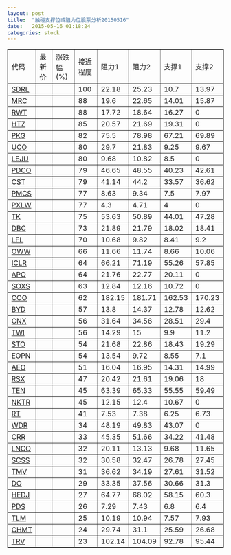 ```yaml
---
layout: post
title:  "触碰支撑位或阻力位股票分析20150516"
date:   2015-05-16 01:18:24
categories: stock
---
```

<script type="text/javascript">
var stockList = []
stockList.push('gb_sdrl');
stockList.push('gb_mrc');
stockList.push('gb_rwt');
stockList.push('gb_htz');
stockList.push('gb_pkg');
stockList.push('gb_uco');
stockList.push('gb_leju');
stockList.push('gb_pdco');
stockList.push('gb_cst');
stockList.push('gb_pmcs');
stockList.push('gb_pxlw');
stockList.push('gb_tk');
stockList.push('gb_dbc');
stockList.push('gb_lfl');
stockList.push('gb_oww');
stockList.push('gb_iclr');
stockList.push('gb_apo');
stockList.push('gb_soxs');
stockList.push('gb_coo');
stockList.push('gb_byd');
stockList.push('gb_cnx');
stockList.push('gb_twi');
stockList.push('gb_sto');
stockList.push('gb_eopn');
stockList.push('gb_aeo');
stockList.push('gb_rsx');
stockList.push('gb_ten');
stockList.push('gb_nktr');
stockList.push('gb_rt');
stockList.push('gb_wdr');
stockList.push('gb_crr');
stockList.push('gb_lnco');
stockList.push('gb_scss');
stockList.push('gb_tmv');
stockList.push('gb_do');
stockList.push('gb_hedj');
stockList.push('gb_pds');
stockList.push('gb_tlm');
stockList.push('gb_chmt');
stockList.push('gb_trv');
</script>
<table border="1">
 <tr>
 <td>代码</td>
 <td>最新价</td>
 <td>涨跌幅(%)</td>
 <td>接近程度</td>
 <td>阻力1</td>
 <td>阻力2</td>
 <td>支撑1</td>
 <td>支撑2</td>
</tr>
  <tr id="sdrl" class="green">
  <td><a href="http://stock.finance.sina.com.cn/usstock/quotes/SDRL.html" target="_blank">SDRL</a></td><td></td><td></td><td>100</td><td>22.18</td><td>25.23</td><td>10.7</td><td>13.97</td></tr>
  <tr id="mrc" class="green">
  <td><a href="http://stock.finance.sina.com.cn/usstock/quotes/MRC.html" target="_blank">MRC</a></td><td></td><td></td><td>88</td><td>19.6</td><td>22.65</td><td>14.01</td><td>15.87</td></tr>
  <tr id="rwt" class="green">
  <td><a href="http://stock.finance.sina.com.cn/usstock/quotes/RWT.html" target="_blank">RWT</a></td><td></td><td></td><td>88</td><td>17.72</td><td>18.64</td><td>16.27</td><td>0</td></tr>
  <tr id="htz" class="green">
  <td><a href="http://stock.finance.sina.com.cn/usstock/quotes/HTZ.html" target="_blank">HTZ</a></td><td></td><td></td><td>85</td><td>20.57</td><td>21.69</td><td>19.31</td><td>0</td></tr>
  <tr id="pkg" class="green">
  <td><a href="http://stock.finance.sina.com.cn/usstock/quotes/PKG.html" target="_blank">PKG</a></td><td></td><td></td><td>82</td><td>75.5</td><td>78.98</td><td>67.21</td><td>69.89</td></tr>
  <tr id="uco" class="green">
  <td><a href="http://stock.finance.sina.com.cn/usstock/quotes/UCO.html" target="_blank">UCO</a></td><td></td><td></td><td>80</td><td>29.7</td><td>21.83</td><td>9.25</td><td>9.67</td></tr>
  <tr id="leju" class="red">
  <td><a href="http://stock.finance.sina.com.cn/usstock/quotes/LEJU.html" target="_blank">LEJU</a></td><td></td><td></td><td>80</td><td>9.68</td><td>10.82</td><td>8.5</td><td>0</td></tr>
  <tr id="pdco" class="red">
  <td><a href="http://stock.finance.sina.com.cn/usstock/quotes/PDCO.html" target="_blank">PDCO</a></td><td></td><td></td><td>79</td><td>46.65</td><td>48.55</td><td>40.23</td><td>42.61</td></tr>
  <tr id="cst" class="red">
  <td><a href="http://stock.finance.sina.com.cn/usstock/quotes/CST.html" target="_blank">CST</a></td><td></td><td></td><td>79</td><td>41.14</td><td>44.2</td><td>33.57</td><td>36.62</td></tr>
  <tr id="pmcs" class="red">
  <td><a href="http://stock.finance.sina.com.cn/usstock/quotes/PMCS.html" target="_blank">PMCS</a></td><td></td><td></td><td>77</td><td>8.63</td><td>9.34</td><td>7.5</td><td>7.97</td></tr>
  <tr id="pxlw" class="red">
  <td><a href="http://stock.finance.sina.com.cn/usstock/quotes/PXLW.html" target="_blank">PXLW</a></td><td></td><td></td><td>77</td><td>4.3</td><td>4.71</td><td>4</td><td>0</td></tr>
  <tr id="tk" class="green">
  <td><a href="http://stock.finance.sina.com.cn/usstock/quotes/TK.html" target="_blank">TK</a></td><td></td><td></td><td>75</td><td>53.63</td><td>50.89</td><td>44.01</td><td>47.28</td></tr>
  <tr id="dbc" class="green">
  <td><a href="http://stock.finance.sina.com.cn/usstock/quotes/DBC.html" target="_blank">DBC</a></td><td></td><td></td><td>73</td><td>21.89</td><td>21.79</td><td>18.02</td><td>18.41</td></tr>
  <tr id="lfl" class="red">
  <td><a href="http://stock.finance.sina.com.cn/usstock/quotes/LFL.html" target="_blank">LFL</a></td><td></td><td></td><td>70</td><td>10.68</td><td>9.82</td><td>8.41</td><td>9.2</td></tr>
  <tr id="oww" class="red">
  <td><a href="http://stock.finance.sina.com.cn/usstock/quotes/OWW.html" target="_blank">OWW</a></td><td></td><td></td><td>66</td><td>11.66</td><td>11.74</td><td>8.66</td><td>10.06</td></tr>
  <tr id="iclr" class="red">
  <td><a href="http://stock.finance.sina.com.cn/usstock/quotes/ICLR.html" target="_blank">ICLR</a></td><td></td><td></td><td>64</td><td>66.21</td><td>71.19</td><td>55.26</td><td>57.85</td></tr>
  <tr id="apo" class="red">
  <td><a href="http://stock.finance.sina.com.cn/usstock/quotes/APO.html" target="_blank">APO</a></td><td></td><td></td><td>64</td><td>21.76</td><td>22.77</td><td>20.11</td><td>0</td></tr>
  <tr id="soxs" class="green">
  <td><a href="http://stock.finance.sina.com.cn/usstock/quotes/SOXS.html" target="_blank">SOXS</a></td><td></td><td></td><td>63</td><td>12.84</td><td>12.16</td><td>10.72</td><td>0</td></tr>
  <tr id="coo" class="red">
  <td><a href="http://stock.finance.sina.com.cn/usstock/quotes/COO.html" target="_blank">COO</a></td><td></td><td></td><td>62</td><td>182.15</td><td>181.71</td><td>162.53</td><td>170.23</td></tr>
  <tr id="byd" class="red">
  <td><a href="http://stock.finance.sina.com.cn/usstock/quotes/BYD.html" target="_blank">BYD</a></td><td></td><td></td><td>57</td><td>13.8</td><td>14.37</td><td>12.78</td><td>12.62</td></tr>
  <tr id="cnx" class="red">
  <td><a href="http://stock.finance.sina.com.cn/usstock/quotes/CNX.html" target="_blank">CNX</a></td><td></td><td></td><td>56</td><td>31.64</td><td>34.56</td><td>28.51</td><td>29.4</td></tr>
  <tr id="twi" class="green">
  <td><a href="http://stock.finance.sina.com.cn/usstock/quotes/TWI.html" target="_blank">TWI</a></td><td></td><td></td><td>56</td><td>14.29</td><td>15</td><td>9.9</td><td>11.2</td></tr>
  <tr id="sto" class="red">
  <td><a href="http://stock.finance.sina.com.cn/usstock/quotes/STO.html" target="_blank">STO</a></td><td></td><td></td><td>54</td><td>21.68</td><td>22.86</td><td>18.43</td><td>19.29</td></tr>
  <tr id="eopn" class="green">
  <td><a href="http://stock.finance.sina.com.cn/usstock/quotes/EOPN.html" target="_blank">EOPN</a></td><td></td><td></td><td>54</td><td>13.54</td><td>9.72</td><td>8.55</td><td>7.1</td></tr>
  <tr id="aeo" class="red">
  <td><a href="http://stock.finance.sina.com.cn/usstock/quotes/AEO.html" target="_blank">AEO</a></td><td></td><td></td><td>51</td><td>16.04</td><td>16.95</td><td>14.31</td><td>14.99</td></tr>
  <tr id="rsx" class="green">
  <td><a href="http://stock.finance.sina.com.cn/usstock/quotes/RSX.html" target="_blank">RSX</a></td><td></td><td></td><td>47</td><td>20.42</td><td>21.61</td><td>19.06</td><td>18</td></tr>
  <tr id="ten" class="green">
  <td><a href="http://stock.finance.sina.com.cn/usstock/quotes/TEN.html" target="_blank">TEN</a></td><td></td><td></td><td>45</td><td>63.39</td><td>65.33</td><td>55.55</td><td>59.49</td></tr>
  <tr id="nktr" class="green">
  <td><a href="http://stock.finance.sina.com.cn/usstock/quotes/NKTR.html" target="_blank">NKTR</a></td><td></td><td></td><td>45</td><td>12.15</td><td>12.4</td><td>10.67</td><td>0</td></tr>
  <tr id="rt" class="green">
  <td><a href="http://stock.finance.sina.com.cn/usstock/quotes/RT.html" target="_blank">RT</a></td><td></td><td></td><td>41</td><td>7.53</td><td>7.38</td><td>6.25</td><td>6.73</td></tr>
  <tr id="wdr" class="red">
  <td><a href="http://stock.finance.sina.com.cn/usstock/quotes/WDR.html" target="_blank">WDR</a></td><td></td><td></td><td>34</td><td>48.19</td><td>49.83</td><td>43.07</td><td>0</td></tr>
  <tr id="crr" class="green">
  <td><a href="http://stock.finance.sina.com.cn/usstock/quotes/CRR.html" target="_blank">CRR</a></td><td></td><td></td><td>33</td><td>45.35</td><td>51.66</td><td>34.22</td><td>41.48</td></tr>
  <tr id="lnco" class="green">
  <td><a href="http://stock.finance.sina.com.cn/usstock/quotes/LNCO.html" target="_blank">LNCO</a></td><td></td><td></td><td>32</td><td>20.11</td><td>13.13</td><td>9.68</td><td>11.65</td></tr>
  <tr id="scss" class="red">
  <td><a href="http://stock.finance.sina.com.cn/usstock/quotes/SCSS.html" target="_blank">SCSS</a></td><td></td><td></td><td>32</td><td>30.58</td><td>32.47</td><td>26.78</td><td>27.45</td></tr>
  <tr id="tmv" class="red">
  <td><a href="http://stock.finance.sina.com.cn/usstock/quotes/TMV.html" target="_blank">TMV</a></td><td></td><td></td><td>31</td><td>36.62</td><td>34.19</td><td>27.61</td><td>31.52</td></tr>
  <tr id="do" class="red">
  <td><a href="http://stock.finance.sina.com.cn/usstock/quotes/DO.html" target="_blank">DO</a></td><td></td><td></td><td>29</td><td>33.35</td><td>37.56</td><td>30.66</td><td>31.3</td></tr>
  <tr id="hedj" class="green">
  <td><a href="http://stock.finance.sina.com.cn/usstock/quotes/HEDJ.html" target="_blank">HEDJ</a></td><td></td><td></td><td>27</td><td>64.77</td><td>68.02</td><td>58.15</td><td>60.3</td></tr>
  <tr id="pds" class="green">
  <td><a href="http://stock.finance.sina.com.cn/usstock/quotes/PDS.html" target="_blank">PDS</a></td><td></td><td></td><td>26</td><td>7.29</td><td>7.43</td><td>6.8</td><td>6.4</td></tr>
  <tr id="tlm" class="green">
  <td><a href="http://stock.finance.sina.com.cn/usstock/quotes/TLM.html" target="_blank">TLM</a></td><td></td><td></td><td>25</td><td>10.19</td><td>10.94</td><td>7.57</td><td>7.93</td></tr>
  <tr id="chmt" class="green">
  <td><a href="http://stock.finance.sina.com.cn/usstock/quotes/CHMT.html" target="_blank">CHMT</a></td><td></td><td></td><td>24</td><td>29.74</td><td>31.1</td><td>25.59</td><td>26.68</td></tr>
  <tr id="trv" class="green">
  <td><a href="http://stock.finance.sina.com.cn/usstock/quotes/TRV.html" target="_blank">TRV</a></td><td></td><td></td><td>23</td><td>102.14</td><td>104.09</td><td>92.78</td><td>95.44</td></tr>
</table>
